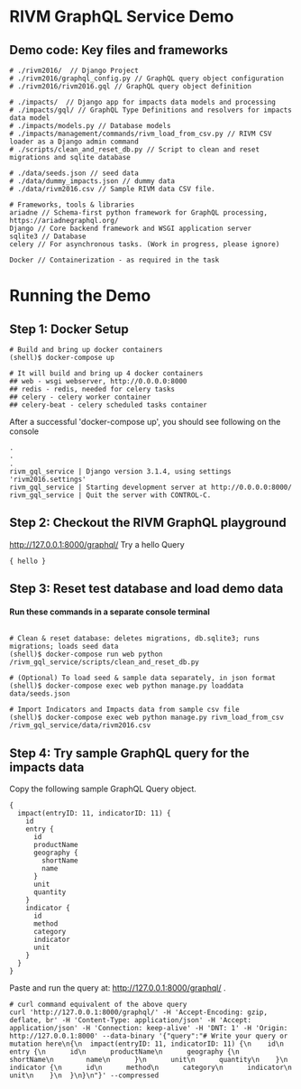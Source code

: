 # RIVM GraphQL Service Demo

## Demo code: Key files and frameworks
```
# ./rivm2016/  // Django Project
# ./rivm2016/graphql_config.py // GraphQL query object configuration
# ./rivm2016/rivm2016.gql // GraphQL query object definition

# ./impacts/  // Django app for impacts data models and processing
# ./impacts/gql/ // GraphQL Type Definitions and resolvers for impacts data model
# ./impacts/models.py // Database models
# ./impacts/management/commands/rivm_load_from_csv.py // RIVM CSV loader as a Django admin command
# ./scripts/clean_and_reset_db.py // Script to clean and reset migrations and sqlite database 

# ./data/seeds.json // seed data
# ./data/dummy_impacts.json // dummy data
# ./data/rivm2016.csv // Sample RIVM data CSV file.

# Frameworks, tools & libraries
ariadne // Schema-first python framework for GraphQL processing, https://ariadnegraphql.org/
Django // Core backend framework and WSGI application server
sqlite3 // Database
celery // For asynchronous tasks. (Work in progress, please ignore)

Docker // Containerization - as required in the task
```
# Running the Demo
## Step 1: Docker Setup
```
# Build and bring up docker containers
(shell)$ docker-compose up

# It will build and bring up 4 docker containers
## web - wsgi webserver, http://0.0.0.0:8000
## redis - redis, needed for celery tasks
## celery - celery worker container
## celery-beat - celery scheduled tasks container

```
After a successful 'docker-compose up', you should see following on the console
 ```
.
.
.
rivm_gql_service | Django version 3.1.4, using settings 'rivm2016.settings'
rivm_gql_service | Starting development server at http://0.0.0.0:8000/
rivm_gql_service | Quit the server with CONTROL-C.
```
## Step 2: Checkout the RIVM GraphQL playground
http://127.0.0.1:8000/graphql/
Try a hello Query
```
{ hello }
```
## Step 3: Reset test database and load demo data
#### Run these commands in a separate console terminal
```

# Clean & reset database: deletes migrations, db.sqlite3; runs migrations; loads seed data
(shell)$ docker-compose run web python /rivm_gql_service/scripts/clean_and_reset_db.py

# (Optional) To load seed & sample data separately, in json format
(shell)$ docker-compose exec web python manage.py loaddata data/seeds.json

# Import Indicators and Impacts data from sample csv file
(shell)$ docker-compose exec web python manage.py rivm_load_from_csv /rivm_gql_service/data/rivm2016.csv

```

## Step 4: Try sample GraphQL query for the impacts data
Copy the following sample GraphQL Query object.
```
{
  impact(entryID: 11, indicatorID: 11) {
    id
    entry {
      id
      productName
      geography {
        shortName
        name
      }
      unit
      quantity
    }
    indicator {
      id
      method
      category
      indicator
      unit
    }
  }
}

```
Paste and run the query at: 
http://127.0.0.1:8000/graphql/ .
````
# curl command equivalent of the above query
curl 'http://127.0.0.1:8000/graphql/' -H 'Accept-Encoding: gzip, deflate, br' -H 'Content-Type: application/json' -H 'Accept: application/json' -H 'Connection: keep-alive' -H 'DNT: 1' -H 'Origin: http://127.0.0.1:8000' --data-binary '{"query":"# Write your query or mutation here\n{\n  impact(entryID: 11, indicatorID: 11) {\n    id\n    entry {\n      id\n      productName\n      geography {\n        shortName\n        name\n      }\n      unit\n      quantity\n    }\n    indicator {\n      id\n      method\n      category\n      indicator\n      unit\n    }\n  }\n}\n"}' --compressed
````
